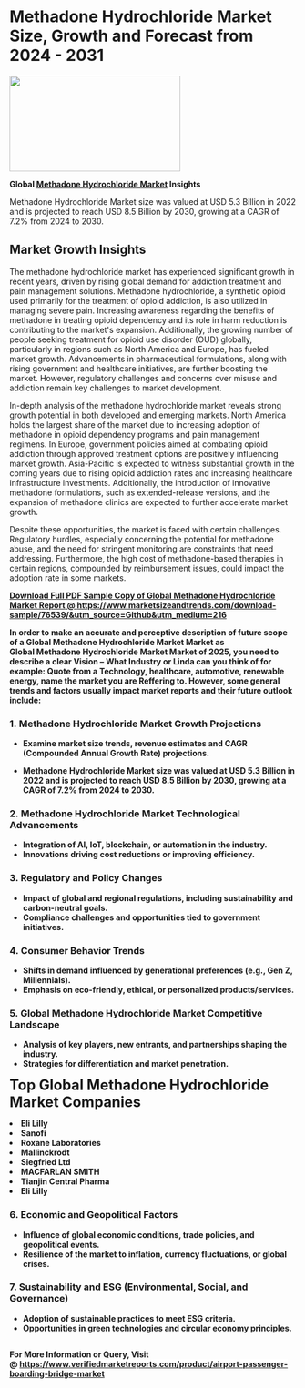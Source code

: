 <H1>Methadone Hydrochloride Market Size, Growth and Forecast from 2024 - 2031</H1><img class="aligncenter size-medium wp-image-584254" src="https://thirdeyenews.in/wp-content/uploads/2024/09/Global-Market-Research-300x168.jpeg" alt="" width="300" height="168" /><p><strong>Global&nbsp;<a href="https://www.marketsizeandtrends.com/download-sample/76539/&amp;utm_source=Github&utm_medium=216">Methadone Hydrochloride Market</a> Insights</strong></p><p>Methadone Hydrochloride Market size was valued at USD 5.3 Billion in 2022 and is projected to reach USD 8.5 Billion by 2030, growing at a CAGR of 7.2% from 2024 to 2030.</p><p><h2>Market Growth Insights</h2> <p>The methadone hydrochloride market has experienced significant growth in recent years, driven by rising global demand for addiction treatment and pain management solutions. Methadone hydrochloride, a synthetic opioid used primarily for the treatment of opioid addiction, is also utilized in managing severe pain. Increasing awareness regarding the benefits of methadone in treating opioid dependency and its role in harm reduction is contributing to the market's expansion. Additionally, the growing number of people seeking treatment for opioid use disorder (OUD) globally, particularly in regions such as North America and Europe, has fueled market growth. Advancements in pharmaceutical formulations, along with rising government and healthcare initiatives, are further boosting the market. However, regulatory challenges and concerns over misuse and addiction remain key challenges to market development.</p> <p><strong><a href="#"></a></strong></p> <p>In-depth analysis of the methadone hydrochloride market reveals strong growth potential in both developed and emerging markets. North America holds the largest share of the market due to increasing adoption of methadone in opioid dependency programs and pain management regimens. In Europe, government policies aimed at combating opioid addiction through approved treatment options are positively influencing market growth. Asia-Pacific is expected to witness substantial growth in the coming years due to rising opioid addiction rates and increasing healthcare infrastructure investments. Additionally, the introduction of innovative methadone formulations, such as extended-release versions, and the expansion of methadone clinics are expected to further accelerate market growth.</p> <p>Despite these opportunities, the market is faced with certain challenges. Regulatory hurdles, especially concerning the potential for methadone abuse, and the need for stringent monitoring are constraints that need addressing. Furthermore, the high cost of methadone-based therapies in certain regions, compounded by reimbursement issues, could impact the adoption rate in some markets.</p> <p><strong><a href="#"></p><p><span class=""><strong>Download Full PDF Sample Copy of Global Methadone Hydrochloride Market Report</strong> @ <a href="https://www.marketsizeandtrends.com/download-sample/76539/&amp;utm_source=Github&utm_medium=216" target="_blank">https://www.marketsizeandtrends.com/download-sample/76539/&amp;utm_source=Github&utm_medium=216</a></span></p><p>In order to make an accurate and perceptive description of future scope of a Global&nbsp;Methadone Hydrochloride Market Market as Global&nbsp;Methadone Hydrochloride Market Market of 2025, you need to describe a clear Vision &ndash; What Industry or Linda can you think of for example: Quote from a Technology, healthcare, automotive, renewable energy, name the market you are Reffering to. However, some general trends and factors usually impact market reports and their future outlook include:</p><h3>1.&nbsp;<strong>Methadone Hydrochloride Market Growth Projections</strong></h3><ul><li>Examine market size trends, revenue estimates and CAGR (Compounded Annual Growth Rate) projections.</li><li><p>Methadone Hydrochloride Market size was valued at USD 5.3 Billion in 2022 and is projected to reach USD 8.5 Billion by 2030, growing at a CAGR of 7.2% from 2024 to 2030.</p></li></ul><h3>2.&nbsp;<strong>Methadone Hydrochloride Market Technological Advancements</strong></h3><ul><li>Integration of AI, IoT, blockchain, or automation in the industry.</li><li>Innovations driving cost reductions or improving efficiency.</li></ul><h3>3.&nbsp;<strong>Regulatory and Policy Changes</strong></h3><ul><li>Impact of global and regional regulations, including sustainability and carbon-neutral goals.</li><li>Compliance challenges and opportunities tied to government initiatives.</li></ul><h3>4.&nbsp;<strong>Consumer Behavior Trends</strong></h3><ul><li>Shifts in demand influenced by generational preferences (e.g., Gen Z, Millennials).</li><li>Emphasis on eco-friendly, ethical, or personalized products/services.</li></ul><h3>5.&nbsp;<strong>Global Methadone Hydrochloride Market Competitive Landscape</strong></h3><ul><li>Analysis of key players, new entrants, and partnerships shaping the industry.</li><li>Strategies for differentiation and market penetration.</li></ul><p data-pm-slice="1 1 []"><span style="color: inherit; font-family: inherit; font-size: 25px;">Top Global Methadone Hydrochloride Market Companies</span></p><div class="" data-test-id=""><p><li>Eli Lilly</li><li> Sanofi</li><li> Roxane Laboratories</li><li> Mallinckrodt</li><li> Siegfried Ltd</li><li> MACFARLAN SMITH</li><li> Tianjin Central Pharma</li><li> Eli Lilly</li></p></div><h3>6.&nbsp;<strong>Economic and Geopolitical Factors</strong></h3><ul><li>Influence of global economic conditions, trade policies, and geopolitical events.</li><li>Resilience of the market to inflation, currency fluctuations, or global crises.</li></ul><h3>7.&nbsp;<strong>Sustainability and ESG (Environmental, Social, and Governance)</strong></h3><ul><li>Adoption of sustainable practices to meet ESG criteria.</li><li>Opportunities in green technologies and circular economy principles.</li></ul><h2><strong style="font-size: 14px;">For More Information or Query, Visit @&nbsp;</strong><a style="background-color: #ffffff; font-size: 14px;" href="https://www.marketsizeandtrends.com/report/methadone-hydrochloride-market/" target="_blank">https://www.verifiedmarketreports.com/product/airport-passenger-boarding-bridge-market</a></h2>
